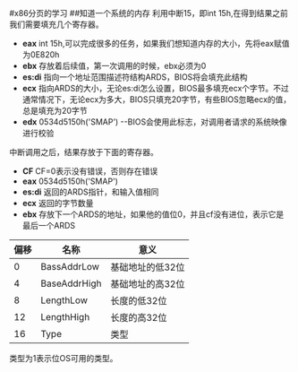 #x86分页的学习
##知道一个系统的内存
利用中断15，即int 15h,在得到结果之前我们需要填充几个寄存器。

* **eax** int 15h,可以完成很多的任务，如果我们想知道内存的大小，先将eax赋值为0E820h
* **ebx** 存放着后续值，第一次调用的时候，ebx必须为0
* **es:di** 指向一个地址范围描述符结构ARDS，BIOS将会填充此结构
* **ecx** 指向ARDS的大小，无论es:di怎么设置，BIOS最多填充ecx个字节。不过通常情况下，无论ecx为多大，BIOS只填充20字节，有些BIOS忽略ecx的值，总是填充为20字节
* **edx** 0534d5150h('SMAP') --BIOS会使用此标志，对调用者请求的系统映像进行校验

中断调用之后，结果存放于下面的寄存器。

* **CF** CF=0表示没有错误，否则存在错误
* **eax** 0534d5150h('SMAP')
* **es:di**  返回的ARDS指针，和输入值相同
* **ecx**  返回的字节数量
* **ebx** 存放下一个ARDS的地址，如果他的值位0，并且cf没有进位，表示它是最后一个ARDS

|偏移|名称|意义|
|-|-|-|
|0|BassAddrLow|基础地址的低32位|
|4|BaseAddrHigh|基础地址的高32位|
|8|LengthLow|长度的低32位|
|12|LengthHigh|长度的高32位|
|16|Type|类型|

类型为1表示位OS可用的类型。


